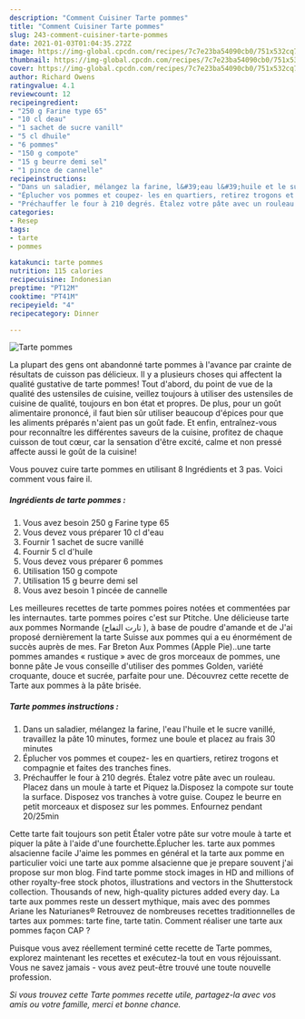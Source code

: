 ```yaml
---
description: "Comment Cuisiner Tarte pommes"
title: "Comment Cuisiner Tarte pommes"
slug: 243-comment-cuisiner-tarte-pommes
date: 2021-01-03T01:04:35.272Z
image: https://img-global.cpcdn.com/recipes/7c7e23ba54090cb0/751x532cq70/tarte-pommes-photo-principale-de-la-recette.jpg
thumbnail: https://img-global.cpcdn.com/recipes/7c7e23ba54090cb0/751x532cq70/tarte-pommes-photo-principale-de-la-recette.jpg
cover: https://img-global.cpcdn.com/recipes/7c7e23ba54090cb0/751x532cq70/tarte-pommes-photo-principale-de-la-recette.jpg
author: Richard Owens
ratingvalue: 4.1
reviewcount: 12
recipeingredient:
- "250 g Farine type 65"
- "10 cl deau"
- "1 sachet de sucre vanill"
- "5 cl dhuile"
- "6 pommes"
- "150 g compote"
- "15 g beurre demi sel"
- "1 pince de cannelle"
recipeinstructions:
- "Dans un saladier, mélangez la farine, l&#39;eau l&#39;huile et le sucre vanillé, travaillez la pâte 10 minutes, formez une boule et placez au frais 30 minutes"
- "Éplucher vos pommes et coupez- les en quartiers, retirez trogons et compagnie et faites des tranches fines."
- "Préchauffer le four à 210 degrés. Étalez votre pâte avec un rouleau. Placez dans un moule à tarte et Piquez la.Disposez la compote sur toute la surface. Disposez vos tranches à votre guise. Coupez le beurre en petit morceaux et disposez sur les pommes. Enfournez pendant 20/25min"
categories:
- Resep
tags:
- tarte
- pommes

katakunci: tarte pommes 
nutrition: 115 calories
recipecuisine: Indonesian
preptime: "PT12M"
cooktime: "PT41M"
recipeyield: "4"
recipecategory: Dinner

---
```



![Tarte pommes](https://img-global.cpcdn.com/recipes/7c7e23ba54090cb0/751x532cq70/tarte-pommes-photo-principale-de-la-recette.jpg)

La plupart des gens ont abandonné tarte pommes à l'avance par crainte de résultats de cuisson pas délicieux. Il y a plusieurs choses qui affectent la qualité gustative de tarte pommes! Tout d'abord, du point de vue de la qualité des ustensiles de cuisine, veillez toujours à utiliser des ustensiles de cuisine de qualité, toujours en bon état et propres. De plus, pour un goût alimentaire prononcé, il faut bien sûr utiliser beaucoup d'épices pour que les aliments préparés n'aient pas un goût fade. Et enfin, entraînez-vous pour reconnaître les différentes saveurs de la cuisine, profitez de chaque cuisson de tout cœur, car la sensation d'être excité, calme et non pressé affecte aussi le goût de la cuisine!

<!--inarticleads1-->

Vous pouvez cuire tarte pommes en utilisant 8 Ingrédients et 3 pas. Voici comment vous faire il.

##### Ingrédients de tarte pommes :

1. Vous avez besoin 250 g Farine type 65
1. Vous devez vous préparer 10 cl d&#39;eau
1. Fournir 1 sachet de sucre vanillé
1. Fournir 5 cl d&#39;huile
1. Vous devez vous préparer 6 pommes
1. Utilisation 150 g compote
1. Utilisation 15 g beurre demi sel
1. Vous avez besoin 1 pincée de cannelle


Les meilleures recettes de tarte pommes poires notées et commentées par les internautes. tarte pommes poires c&#39;est sur Ptitche. Une délicieuse tarte aux pommes Normande (تارت التفاح ), à base de poudre d&#39;amande et de J&#39;ai proposé dernièrement la tarte Suisse aux pommes qui a eu énormément de succès auprès de mes. Far Breton Aux Pommes (Apple Pie)..une tarte pommes amandes « rustique » avec de gros morceaux de pommes, une bonne pâte Je vous conseille d&#39;utiliser des pommes Golden, variété croquante, douce et sucrée, parfaite pour une. Découvrez cette recette de Tarte aux pommes à la pâte brisée. 

<!--inarticleads2-->

##### Tarte pommes instructions :

1. Dans un saladier, mélangez la farine, l&#39;eau l&#39;huile et le sucre vanillé, travaillez la pâte 10 minutes, formez une boule et placez au frais 30 minutes
1. Éplucher vos pommes et coupez- les en quartiers, retirez trogons et compagnie et faites des tranches fines.
1. Préchauffer le four à 210 degrés. Étalez votre pâte avec un rouleau. Placez dans un moule à tarte et Piquez la.Disposez la compote sur toute la surface. Disposez vos tranches à votre guise. Coupez le beurre en petit morceaux et disposez sur les pommes. Enfournez pendant 20/25min


Cette tarte fait toujours son petit Étaler votre pâte sur votre moule à tarte et piquer la pâte à l&#39;aide d&#39;une fourchette.Éplucher les. tarte aux pommes alsacienne facile J&#39;aime les pommes en général et la tarte aux pomme en particulier voici une tarte aux pomme alsacienne que je prepare souvent j&#39;ai propose sur mon blog. Find tarte pomme stock images in HD and millions of other royalty-free stock photos, illustrations and vectors in the Shutterstock collection. Thousands of new, high-quality pictures added every day. La tarte aux pommes reste un dessert mythique, mais avec des pommes Ariane les Naturianes® Retrouvez de nombreuses recettes traditionnelles de tartes aux pommes: tarte fine, tarte tatin. Comment réaliser une tarte aux pommes façon CAP ? 

<!--inarticleads1-->

<p>
Puisque vous avez réellement terminé cette recette de Tarte pommes, explorez maintenant les recettes et exécutez-la tout en vous réjouissant. Vous ne savez jamais - vous avez peut-être trouvé une toute nouvelle profession.
</p>

<p>
<i>Si vous trouvez cette Tarte pommes recette utile, partagez-la avec vos amis ou votre famille, merci et bonne chance.</i>
</p>
